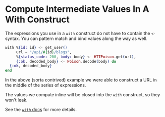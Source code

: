 # Compute Intermediate Values In A With Construct

The expressions you use in a `with` construct do not have to contain the
`<-` syntax. You can pattern match and bind values along the way as well.

```elixir
with %{id: id} <- get_user()
     url = "/api/#{id}/blogs",
     %{status_code: 200, body: body} <- HTTPoison.get(url),
     {:ok, decoded_body} <- Poison.decode(body) do
  {:ok, decoded_body}
end
```

In the above (sorta contrived) example we were able to construct a URL in
the middle of the series of expressions.

The values we compute inline will be closed into the `with` construct, so
they won't leak.

See the [`with`
docs](https://hexdocs.pm/elixir/Kernel.SpecialForms.html#with/1) for more
details.
